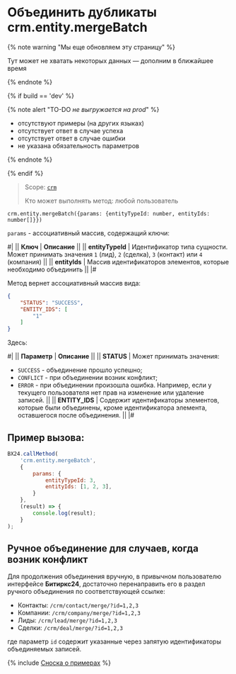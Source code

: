 # Объединить дубликаты crm.entity.mergeBatch

{% note warning "Мы еще обновляем эту страницу" %}

Тут может не хватать некоторых данных — дополним в ближайшее время

{% endnote %}

{% if build == 'dev' %}

{% note alert "TO-DO _не выгружается на prod_" %}

- отсутствуют примеры (на других языках)
- отсутствует ответ в случае успеха
- отсутствует ответ в случае ошибки
- не указана обязательность параметров

{% endnote %}

{% endif %}

> Scope: [`crm`](../../scopes/permissions.md)
>
> Кто может выполнять метод: любой пользователь

```http
crm.entity.mergeBatch({params: {entityTypeId: number, entityIds: number[]}})
```
`params` - ассоциативный массив, содержащий ключи:

#|
|| **Ключ** | **Описание** ||
|| **entityTypeId**
| Идентификатор типа сущности. Может принимать значения `1` (лид), `2` (сделка), `3` (контакт) или `4` (компания) ||
|| **entityIds** 
| Массив идентификаторов элементов, которые необходимо объединить ||
|#

Метод вернет ассоциативный массив вида:

```json
{
    "STATUS": "SUCCESS",
    "ENTITY_IDS": [
        "1"
    ]
}
```

Здесь:

#|
|| **Параметр** | **Описание** ||
|| **STATUS**
| Может принимать значения:
- `SUCCESS` - объединение прошло успешно;
- `CONFLICT` - при объединении возник конфликт;
- `ERROR` - при объединении произошла ошибка. Например, если у текущего пользователя нет прав на изменение или удаление записей. ||
|| **ENTITY_IDS**
| Содержит идентификаторы элементов, которые были объединены, кроме идентификатора элемента, оставшегося после объединения. ||
|#

## Пример вызова:

```js
BX24.callMethod(
    'crm.entity.mergeBatch',
    {
        params: {
            entityTypeId: 3,
            entityIds: [1, 2, 3],
        }
    },
    (result) => {
        console.log(result);
    }
);
```

## Ручное объединение для случаев, когда возник конфликт

Для продолжения объединения вручную, в привычном пользователю интерфейсе **Битиркс24**, достаточно перенаправить его в раздел ручного объединения по соответствующей ссылке:

- Контакты: `/crm/contact/merge/?id=1,2,3`
- Компании: `/crm/company/merge/?id=1,2,3`
- Лиды: `/crm/lead/merge/?id=1,2,3`
- Сделки: `/crm/deal/merge/?id=1,2,3`

где параметр `id` содержит указанные через запятую идентификаторы объединяемых записей.

{% include [Сноска о примерах](../../../_includes/examples.md) %}
